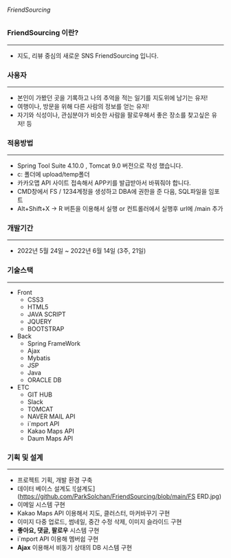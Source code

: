 
###### FriendSourcing

### FriendSourcing 이란? 
---
+ 지도, 리뷰 중심의 새로운 SNS FriendSourcing 입니다.

### 사용자
---
+ 본인이 가봤던 곳을 기록하고 나의 추억을 적는 일기를 지도위에 남기는 유저!
+ 여행이나, 방문을 위해 다른 사람의 정보를 얻는 유저! 
+ 자기와 식성이나, 관심분야가 비슷한 사람을 팔로우해서 좋은 장소를 찾고싶은 유저! 등

### 적용방법
---
+ Spring Tool Suite 4.10.0 , Tomcat 9.0 버전으로 작성 했습니다.
+ c: 폴더에 upload/temp폴더 
+ 카카오맵 API 사이트 접속해서 APP키를 발급받아서 바꿔줘야 합니다.
+ CMD창에서 FS / 1234계정을 생성하고 DBA에 권한을 준 다음, SQL파일을 임포트
+ Alt+Shift+X -> R 버튼을 이용해서 실행 or 컨트롤러에서 실행후 url에 /main 추가  

### 개발기간
---
+ 2022년 5월 24일 ~ 2022년 6월 14일 (3주, 21일)

### 기술스택
---
+ Front
  + CSS3
  + HTML5
  + JAVA SCRIPT
  + JQUERY
  + BOOTSTRAP
+ Back
  + Spring FrameWork
  + Ajax
  + Mybatis
  + JSP
  + Java
  + ORACLE DB
+ ETC
  + GIT HUB
  + Slack
  + TOMCAT
  + NAVER MAIL API
  + i`mport API
  + Kakao Maps API
  + Daum Maps API
 
### 기획 및 설계
---
+ 프로젝트 기획, 개발 환경 구축
+ 데이터 베이스 설계도 ![설계도](https://github.com/ParkSolchan/FriendSourcing/blob/main/FS ERD.jpg)
+ 이메일 시스템 구현
+ Kakao Maps API 이용해서 지도, 클러스터, 마커바꾸기 구현
+ 이미지 다중 업로드, 썸네일, 중간 수정 삭제, 이미지 슬라이드 구현 
+ __좋아요, 댓글, 팔로우__ 시스템 구현
+ i`mport API 이용해 멤버쉽 구현
+ __Ajax__ 이용해서 비동기 상태의 DB 시스템 구현
